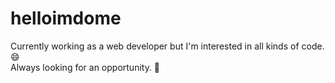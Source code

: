 # helloimdome

Currently working as a web developer but I'm interested in all kinds of code. 😄  
Always looking for an opportunity. 👀
